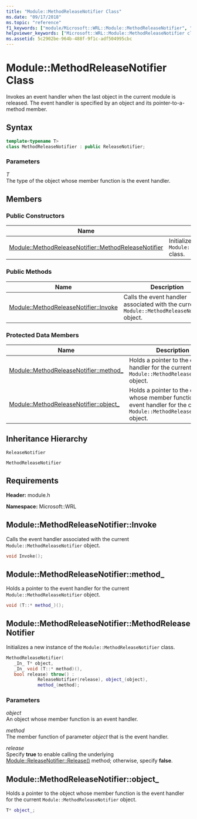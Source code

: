 ```yaml
---
title: "Module::MethodReleaseNotifier Class"
ms.date: "09/17/2018"
ms.topic: "reference"
f1_keywords: ["module/Microsoft::WRL::Module::MethodReleaseNotifier", "module/Microsoft::WRL::Module::MethodReleaseNotifier::Invoke", "module/Microsoft::WRL::Module::MethodReleaseNotifier::method_", "module/Microsoft::WRL::Module::MethodReleaseNotifier::MethodReleaseNotifier", "module/Microsoft::WRL::Module::MethodReleaseNotifier::object_"]
helpviewer_keywords: ["Microsoft::WRL::Module::MethodReleaseNotifier class", "Microsoft::WRL::Module::MethodReleaseNotifier::Invoke method", "Microsoft::WRL::Module::MethodReleaseNotifier::method_ data member", "Microsoft::WRL::Module::MethodReleaseNotifier::MethodReleaseNotifier, constructor", "Microsoft::WRL::Module::MethodReleaseNotifier::object_ data member"]
ms.assetid: 5c2902be-964b-488f-9f1c-adf504995cbc
---
```

# Module::MethodReleaseNotifier Class

Invokes an event handler when the last object in the current module is released. The event handler is specified by an object and its pointer-to-a-method member.

## Syntax

```cpp
template<typename T>
class MethodReleaseNotifier : public ReleaseNotifier;
```

### Parameters

*T*<br/>
The type of the object whose member function is the event handler.

## Members

### Public Constructors

Name                                                                                                 | Description
---------------------------------------------------------------------------------------------------- | ------------------------------------------------------------------------
[Module::MethodReleaseNotifier::MethodReleaseNotifier](#methodreleasenotifier-methodreleasenotifier) | Initializes a new instance of the `Module::MethodReleaseNotifier` class.

### Public Methods

Name                                                                   | Description
---------------------------------------------------------------------- | -------------------------------------------------------------------------------------------
[Module::MethodReleaseNotifier::Invoke](#methodreleasenotifier-invoke) | Calls the event handler associated with the current `Module::MethodReleaseNotifier` object.

### Protected Data Members

Name                                                                    | Description
----------------------------------------------------------------------- | --------------------------------------------------------------------------------------------------------------------------------
[Module::MethodReleaseNotifier::method_](#methodreleasenotifier-method) | Holds a pointer to the event handler for the current `Module::MethodReleaseNotifier` object.
[Module::MethodReleaseNotifier::object_](#methodreleasenotifier-object) | Holds a pointer to the object whose member function is the event handler for the current `Module::MethodReleaseNotifier` object.

## Inheritance Hierarchy

`ReleaseNotifier`

`MethodReleaseNotifier`

## Requirements

**Header:** module.h

**Namespace:** Microsoft::WRL

## <a name="methodreleasenotifier-invoke"></a>Module::MethodReleaseNotifier::Invoke

Calls the event handler associated with the current `Module::MethodReleaseNotifier` object.

```cpp
void Invoke();
```

## <a name="methodreleasenotifier-method"></a>Module::MethodReleaseNotifier::method_

Holds a pointer to the event handler for the current `Module::MethodReleaseNotifier` object.

```cpp
void (T::* method_)();
```

## <a name="methodreleasenotifier-methodreleasenotifier"></a>Module::MethodReleaseNotifier::MethodReleaseNotifier

Initializes a new instance of the `Module::MethodReleaseNotifier` class.

```cpp
MethodReleaseNotifier(
   _In_ T* object,
   _In_ void (T::* method)(),
   bool release) throw() :
            ReleaseNotifier(release), object_(object),
            method_(method);
```

### Parameters

*object*<br/>
An object whose member function is an event handler.

*method*<br/>
The member function of parameter *object* that is the event handler.

*release*<br/>
Specify **true** to enable calling the underlying [Module::ReleaseNotifier::Release()](../windows/module-releasenotifier-class.md#releasenotifier-release) method; otherwise, specify **false**.

## <a name="methodreleasenotifier-object"></a>Module::MethodReleaseNotifier::object_

Holds a pointer to the object whose member function is the event handler for the current `Module::MethodReleaseNotifier` object.

```cpp
T* object_;
```
